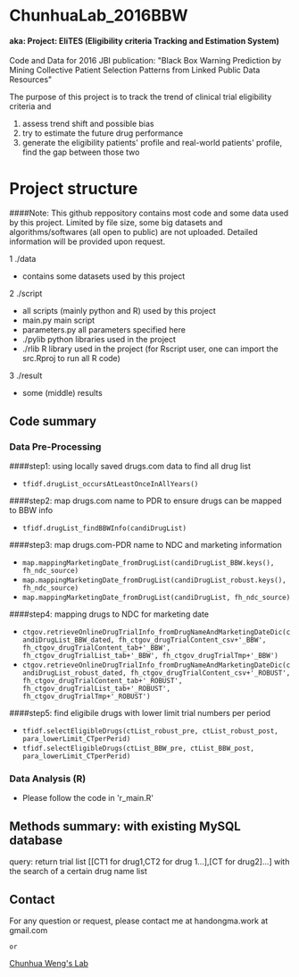# ChunhuaLab_2016BBW
#### aka: Project: EliTES (Eligibility criteria Tracking and Estimation System)

Code and Data for 2016 JBI publication: "Black Box Warning Prediction by Mining Collective Patient Selection Patterns from Linked Public Data Resources"

The purpose of this project is to track the trend of clinical trial eligibility criteria and
1) assess trend shift and possible bias
2) try to estimate the future drug performance
3) generate the eligibility patients' profile and real-world patients' profile, find the gap between those two


# Project structure

####Note: This github reppository contains most code and some data used by this project. Limited by file size, some big datasets and algorithms/softwares (all open to public) are not uploaded. Detailed information will be provided upon request.

1 ./data
  * contains some datasets used by this project
  
2 ./script
  * all scripts (mainly python and R) used by this project
  * main.py main script
  * parameters.py all parameters specified here
  * ./pylib python libraries used in the project
  * ./rlib R library used in the project (for Rscript user, one can import the src.Rproj to run all R code) 
  
3 ./result
  * some (middle) results

## Code summary

### Data Pre-Processing

####step1: using locally saved drugs.com data to find all drug list
  * `tfidf.drugList_occursAtLeastOnceInAllYears()`

####step2: map drugs.com name to PDR to ensure drugs can be mapped to BBW info
  * `tfidf.drugList_findBBWInfo(candiDrugList)`

####step3: map drugs.com-PDR name to NDC and marketing information
  * `map.mappingMarketingDate_fromDrugList(candiDrugList_BBW.keys(), fh_ndc_source)`
  * `map.mappingMarketingDate_fromDrugList(candiDrugList_robust.keys(), fh_ndc_source)`
  * `map.mappingMarketingDate_fromDrugList(candiDrugList, fh_ndc_source)`

####step4: mapping drugs to NDC for marketing date
  * `ctgov.retrieveOnlineDrugTrialInfo_fromDrugNameAndMarketingDateDic(candiDrugList_BBW_dated, fh_ctgov_drugTrialContent_csv+'_BBW', fh_ctgov_drugTrialContent_tab+'_BBW', fh_ctgov_drugTrialList_tab+'_BBW', fh_ctgov_drugTrialTmp+'_BBW')`
  * `ctgov.retrieveOnlineDrugTrialInfo_fromDrugNameAndMarketingDateDic(candiDrugList_robust_dated, fh_ctgov_drugTrialContent_csv+'_ROBUST', fh_ctgov_drugTrialContent_tab+'_ROBUST', fh_ctgov_drugTrialList_tab+'_ROBUST', fh_ctgov_drugTrialTmp+'_ROBUST')`

####step5: find eligibile drugs with lower limit trial numbers per period
  * `tfidf.selectEligibleDrugs(ctList_robust_pre, ctList_robust_post, para_lowerLimit_CTperPerid)`
  * `tfidf.selectEligibleDrugs(ctList_BBW_pre, ctList_BBW_post, para_lowerLimit_CTperPerid)`

### Data Analysis (R)
  * Please follow the code in 'r_main.R'




## Methods summary: with existing MySQL database
query: return trial list [[CT1 for drug1,CT2 for drug 1...],[CT for drug2]...] with the search of a certain drug name list


## Contact

For any question or request, please contact me at handongma.work at gmail.com

`or`

[Chunhua Weng's Lab](http://people.dbmi.columbia.edu/~chw7007/)



